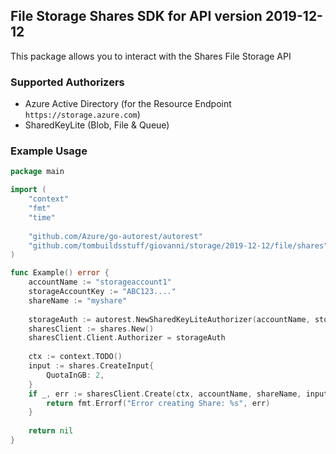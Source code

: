 ## File Storage Shares SDK for API version 2019-12-12

This package allows you to interact with the Shares File Storage API

### Supported Authorizers

* Azure Active Directory (for the Resource Endpoint `https://storage.azure.com`)
* SharedKeyLite (Blob, File & Queue)

### Example Usage

```go
package main

import (
	"context"
	"fmt"
	"time"
	
	"github.com/Azure/go-autorest/autorest"
	"github.com/tombuildsstuff/giovanni/storage/2019-12-12/file/shares"
)

func Example() error {
	accountName := "storageaccount1"
    storageAccountKey := "ABC123...."
    shareName := "myshare"
    
    storageAuth := autorest.NewSharedKeyLiteAuthorizer(accountName, storageAccountKey)
    sharesClient := shares.New()
    sharesClient.Client.Authorizer = storageAuth
    
    ctx := context.TODO()
    input := shares.CreateInput{
    	QuotaInGB: 2,
    }
    if _, err := sharesClient.Create(ctx, accountName, shareName, input); err != nil {
        return fmt.Errorf("Error creating Share: %s", err)
    }
    
    return nil 
}
```